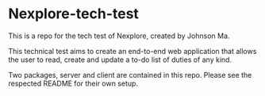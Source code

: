# Nexplore-tech-test

This is a repo for the tech test of Nexplore, created by Johnson Ma.

This technical test aims to create an end-to-end web application that allows the user to read, create and update a to-do list of duties of any kind.

Two packages, server and client are contained in this repo. Please see the respected README for their own setup.
